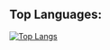 ## Top Languages:
[![Top Langs](https://github-readme-stats.vercel.app/api/top-langs/?username=itsjordanmuller&layout=compact&theme=dracula&langs_count=5)](https://github.com/anuraghazra/github-readme-stats)
